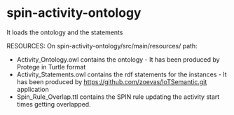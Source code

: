 # spin-activity-ontology

It loads the ontology and the statements 

RESOURCES:
On spin-activity-ontology/src/main/resources/ path:
- Activity_Ontology.owl contains the ontology - It has been produced by Protege in Turtle format
- Activity_Statements.owl contains the rdf statements for the instances - It has been produced by https://github.com/zoevas/IoTSemantic.git application
- Spin_Rule_Overlap.ttl contains the SPIN rule updating the activity start times getting overlapped.

